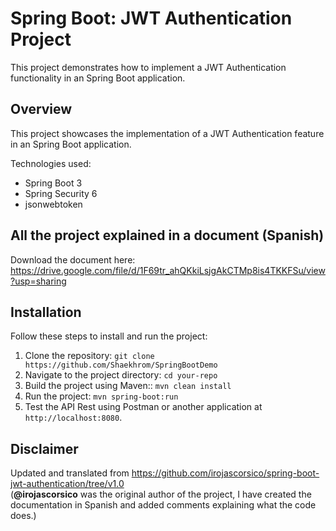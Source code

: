 # Spring Boot: JWT Authentication Project

This project demonstrates how to implement a JWT Authentication functionality in an Spring Boot application.

## Overview

This project showcases the implementation of a JWT Authentication feature in an Spring Boot application.

Technologies used:
  - Spring Boot 3
  - Spring Security 6
  - jsonwebtoken

## All the project explained in a document (Spanish)

Download the document here: https://drive.google.com/file/d/1F69tr_ahQKkiLsjgAkCTMp8is4TKKFSu/view?usp=sharing

## Installation

Follow these steps to install and run the project:

1. Clone the repository: `git clone https://github.com/Shaekhrom/SpringBootDemo`
2. Navigate to the project directory: `cd your-repo`
3. Build the project using Maven:: `mvn clean install`
4. Run the project: `mvn spring-boot:run`
5. Test the API Rest using Postman or another application at `http://localhost:8080`.

## Disclaimer

Updated and translated from https://github.com/irojascorsico/spring-boot-jwt-authentication/tree/v1.0     
(**@irojascorsico** was the original author of the project, I have created the documentation in Spanish and added comments explaining what the code does.)


